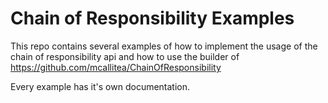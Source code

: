 # Chain of Responsibility  Examples

This repo contains several examples of how to implement the usage of the chain of responsibility api and how to use 
the builder of https://github.com/mcallitea/ChainOfResponsibility

Every example has it's own documentation.
